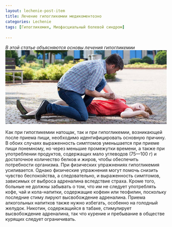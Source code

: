 ```yaml
---
layout: lechenie-post-item
title: Лечение гипогликемии медикоментозно
categories: Lechenie
tags: [Гипогликемия, Миофасциальный болевой синдром]

---
```

*В этой статье объясняются основы лечения гипогликемии*
![Гипогликемия](/images/factory/other/Gipoglikemiya2.jpg)

Как при гипогликемии натощак, так и при гипогликемии, возникающей после приема пищи, необходимо идентифицировать основную причину. В обоих случаях выраженность симптомов уменьшается при приеме пищи понемному, но через меньшие промежутки времени, а также при употреблении продуктов, содержащих мало углеводов (75—100 г) и достаточное количество белков и жиров, чтобы обеспечить потребности организма. При физических упражнениях гипогликемия усиливается. Однако физические упражнения могут помочь снизить чувство беспокойства, а следовательно, и выраженность симптомов, зависимых от выброса адреналина вследствие страха. Кроме того, больные не должны забывать о том, что им не следует употреблять кофе, чай и кола-напитки, содержащие кофеин или теофилин, поскольку последние стиму 
лируют высвобождение адреналина. Приема алкогольных напитков также нужно избегать, особенно на голодный желудок. Никотин, содержащийся в табаке, стимулирует высвобождение адреналина, так что курение и пребывание в обществе курящих следует ограничивать.